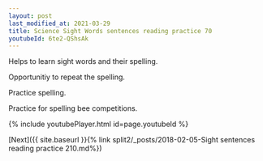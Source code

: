 ```yaml
---
layout: post
last_modified_at: 2021-03-29
title: Science Sight Words sentences reading practice 70
youtubeId: 6te2-QShsAk
---
```

 
 
Helps to learn sight words and their spelling.

Opportunitiy to repeat the spelling. 

Practice spelling. 
 
Practice for spelling bee competitions. 
 
{% include youtubePlayer.html id=page.youtubeId %}
 
 

[Next]({{ site.baseurl }}{% link  split2/_posts/2018-02-05-Sight sentences reading practice 210.md%})
 
